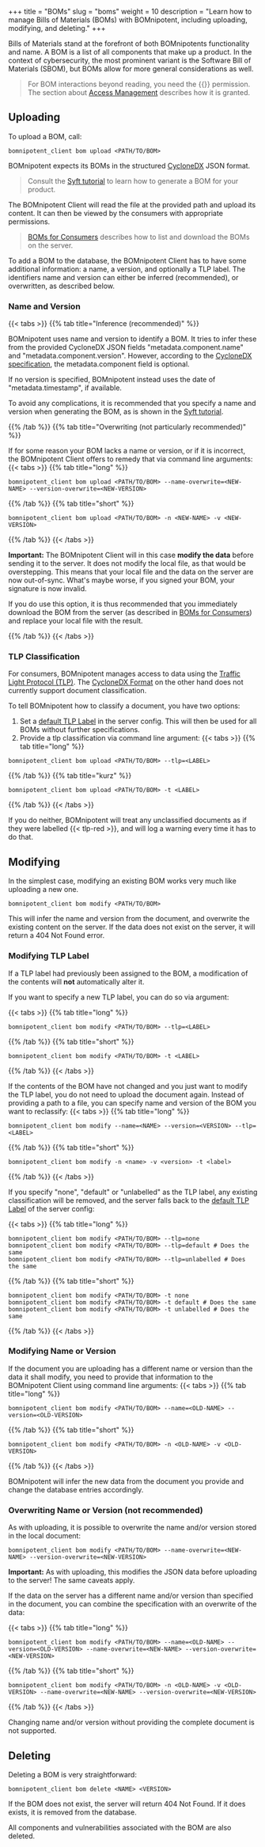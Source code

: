 +++
title = "BOMs"
slug = "boms"
weight = 10
description = "Learn how to manage Bills of Materials (BOMs) with BOMnipotent, including uploading, modifying, and deleting."
+++

Bills of Materials stand at the forefront of both BOMnipotents functionality and name. A BOM is a list of all components that make up a product. In the context of cybersecurity, the most prominent variant is the Software Bill of Materials (SBOM), but BOMs allow for more general considerations as well.

> For BOM interactions beyond reading, you need the {{<bom-management-en>}} permission. The section about [Access Management](/client/manager/access-management/) describes how it is granted.

## Uploading

To upload a BOM, call:
```
bomnipotent_client bom upload <PATH/TO/BOM>
```

BOMnipotent expects its BOMs in the structured [CycloneDX](https://cyclonedx.org/) JSON format.

> Consult the [Syft tutorial](/integration/syft) to learn how to generate a BOM for your product.

The BOMnipotent Client will read the file at the provided path and upload its content. It can then be viewed by the consumers with appropriate permissions.

> [BOMs for Consumers](/client/consumer/boms/) describes how to list and download the BOMs on the server.

To add a BOM to the database, the BOMnipotent Client has to have some additional information: a name, a version, and optionally a TLP label. The identifiers name and version can either be inferred (recommended), or overwritten, as described below.

### Name and Version

{{< tabs >}}
{{% tab title="Inference (recommended)" %}}

BOMnipotent uses name and version to identify a BOM. It tries to infer these from the provided CycloneDX JSON fields "metadata.component.name" and "metadata.component.version". However, according to the [CycloneDX specification](https://cyclonedx.org/docs/1.6/json/#metadata_component), the metadata.component field is optional.

If no version is specified, BOMnipotent instead uses the date of "metadata.timestamp", if available.

To avoid any complications, it is recommended that you specify a name and version when generating the BOM, as is shown in the [Syft tutorial](/integration/syft).

{{% /tab %}}
{{% tab title="Overwriting (not particularly recommended)" %}}

If for some reason your BOM lacks a name or version, or if it is incorrect, the BOMnipotent Client offers to remedy that via command line arguments:
{{< tabs >}}
{{% tab title="long" %}}
```
bomnipotent_client bom upload <PATH/TO/BOM> --name-overwrite=<NEW-NAME> --version-overwrite=<NEW-VERSION>
```
{{% /tab %}}
{{% tab title="short" %}}
```
bomnipotent_client bom upload <PATH/TO/BOM> -n <NEW-NAME> -v <NEW-VERSION>
```
{{% /tab %}}
{{< /tabs >}}

**Important:** The BOMnipotent Client will in this case **modify the data** before sending it to the server. It does not modify the local file, as that would be overstepping. This means that your local file and the data on the server are now out-of-sync. What's maybe worse, if you signed your BOM, your signature is now invalid.

If you do use this option, it is thus recommended that you immediately download the BOM from the server (as described in [BOMs for Consumers](/client/consumer/boms/)) and replace your local file with the result.

{{% /tab %}}
{{< /tabs >}}

### TLP Classification

For consumers, BOMnipotent manages access to data using the [Traffic Light Protocol (TLP)](https://www.first.org/tlp/). The
[CycloneDX Format](https://cyclonedx.org/) on the other hand does not currently support document classification.

To tell BOMnipotent how to classify a document, you have two options:
1. Set a [default TLP Label](/server/configuration/optional/tlp-config/) in the server config. This will then be used for all BOMs without further specifications.
2. Provide a tlp classification via command line argument:
{{< tabs >}}
{{% tab title="long" %}}
```
bomnipotent_client bom upload <PATH/TO/BOM> --tlp=<LABEL>
```
{{% /tab %}}
{{% tab title="kurz" %}}
```
bomnipotent_client bom upload <PATH/TO/BOM> -t <LABEL>
```
{{% /tab %}}
{{< /tabs >}}

If you do neither, BOMnipotent will treat any unclassified documents as if they were labelled {{< tlp-red >}}, and will log a warning every time it has to do that.


## Modifying

In the simplest case, modifying an existing BOM works very much like uploading a new one.
```
bomnipotent_client bom modify <PATH/TO/BOM>
```

This will infer the name and version from the document, and overwrite the existing content on the server. If the data does not exist on the server, it will return a 404 Not Found error.

### Modifying TLP Label

If a TLP label had previously been assigned to the BOM, a modification of the contents will **not** automatically alter it.

If you want to specify a new TLP label, you can do so via argument:

{{< tabs >}}
{{% tab title="long" %}}
```
bomnipotent_client bom modify <PATH/TO/BOM> --tlp=<LABEL>
```
{{% /tab %}}
{{% tab title="short" %}}
```
bomnipotent_client bom modify <PATH/TO/BOM> -t <LABEL>
```
{{% /tab %}}
{{< /tabs >}}

If the contents of the BOM have not changed and you just want to modify the TLP label, you do not need to upload the document again. Instead of providing a path to a file, you can specify name and version of the BOM you want to reclassify:
{{< tabs >}}
{{% tab title="long" %}}
```
bomnipotent_client bom modify --name=<NAME> --version=<VERSION> --tlp=<LABEL>
```
{{% /tab %}}
{{% tab title="short" %}}
```
bomnipotent_client bom modify -n <name> -v <version> -t <label>
```
{{% /tab %}}
{{< /tabs >}}

If you specify "none", "default" or "unlabelled" as the TLP label, any existing classification will be removed, and the server falls back to the [default TLP Label](/server/configuration/optional/tlp-config/) of the server config:

{{< tabs >}}
{{% tab title="long" %}}
```
bomnipotent_client bom modify <PATH/TO/BOM> --tlp=none
bomnipotent_client bom modify <PATH/TO/BOM> --tlp=default # Does the same
bomnipotent_client bom modify <PATH/TO/BOM> --tlp=unlabelled # Does the same
```
{{% /tab %}}
{{% tab title="short" %}}
```
bomnipotent_client bom modify <PATH/TO/BOM> -t none
bomnipotent_client bom modify <PATH/TO/BOM> -t default # Does the same
bomnipotent_client bom modify <PATH/TO/BOM> -t unlabelled # Does the same
```
{{% /tab %}}
{{< /tabs >}}

### Modifying Name or Version

If the document you are uploading has a different name or version than the data it shall modify, you need to provide that information to the BOMnipotent Client using command line arguments:
{{< tabs >}}
{{% tab title="long" %}}
```
bomnipotent_client bom modify <PATH/TO/BOM> --name=<OLD-NAME> --version=<OLD-VERSION>
```
{{% /tab %}}
{{% tab title="short" %}}
```
bomnipotent_client bom modify <PATH/TO/BOM> -n <OLD-NAME> -v <OLD-VERSION>
```
{{% /tab %}}
{{< /tabs >}}

BOMnipotent will infer the new data from the document you provide and change the database entries accordingly.

### Overwriting Name or Version (not recommended)

As with uploading, it is possible to overwrite the name and/or version stored in the local document:

```
bomnipotent_client bom modify <PATH/TO/BOM> --name-overwrite=<NEW-NAME> --version-overwrite=<NEW-VERSION>
```

**Important:** As with uploading, this modifies the JSON data before uploading to the server! The same caveats apply.

If the data on the server has a different name and/or version than specified in the document, you can combine the specification with an overwrite of the data:

{{< tabs >}}
{{% tab title="long" %}}
```
bomnipotent_client bom modify <PATH/TO/BOM> --name=<OLD-NAME> --version=<OLD-VERSION> --name-overwrite=<NEW-NAME> --version-overwrite=<NEW-VERSION>
```
{{% /tab %}}
{{% tab title="short" %}}
```
bomnipotent_client bom modify <PATH/TO/BOM> -n <OLD-NAME> -v <OLD-VERSION> --name-overwrite=<NEW-NAME> --version-overwrite=<NEW-VERSION>
```
{{% /tab %}}
{{< /tabs >}}

Changing name and/or version without providing the complete document is not supported.


## Deleting

Deleting a BOM is very straightforward:
```
bomnipotent_client bom delete <NAME> <VERSION>
```

If the BOM does not exist, the server will return 404 Not Found. If it does exists, it is removed from the database.

All components and vulnerabilities associated with the BOM are also deleted.
